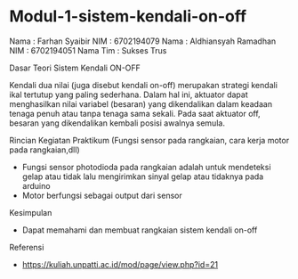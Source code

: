 # Modul-1-sistem-kendali-on-off
Nama : Farhan Syaibir
NIM  : 6702194079
Nama : Aldhiansyah Ramadhan
NIM  : 6702194051
Nama Tim : Sukses Trus

Dasar Teori Sistem Kendali ON-OFF

Kendali dua nilai (juga disebut kendali on-off) merupakan strategi kendali ikal tertutup yang paling sederhana. Dalam hal ini, aktuator dapat menghasilkan nilai variabel (besaran) yang dikendalikan dalam keadaan tenaga penuh atau tanpa tenaga sama sekali. Pada saat aktuator off, besaran yang dikendalikan kembali posisi awalnya semula. 

 Rincian Kegiatan Praktikum (Fungsi sensor pada rangkaian, cara kerja motor pada rangkaian,dll)
 - Fungsi sensor photodioda pada rangkaian adalah untuk mendeteksi gelap atau tidak lalu mengirimkan sinyal gelap atau tidaknya pada arduino
 - Motor berfungsi sebagai output dari sensor

 Kesimpulan
 - Dapat memahami dan membuat rangkaian sistem kendali on-off

 Referensi
 - https://kuliah.unpatti.ac.id/mod/page/view.php?id=21
